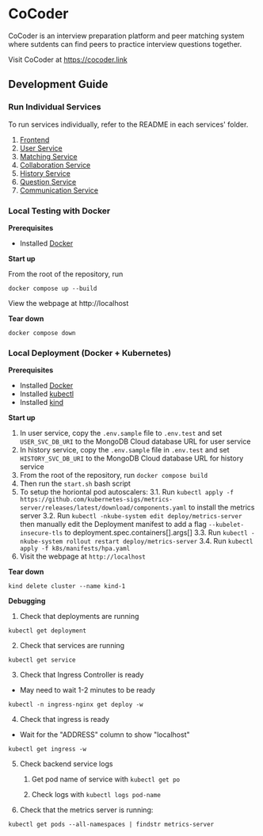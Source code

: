 # CoCoder

CoCoder is an interview preparation platform and peer matching system where sutdents can find peers to practice interview questions together.

Visit CoCoder at https://cocoder.link

## Development Guide

### Run Individual Services

To run services individually, refer to the README in each services' folder.

1. [Frontend](frontend/README.md)
2. [User Service](user-service/README.md)
3. [Matching Service](matching-service/README.md)
4. [Collaboration Service](collaboration-service/README.md)
5. [History Service](history-service/README.md)
6. [Question Service](question-service/README.md)
7. [Communication Service](communication-service/README.md)

### Local Testing with Docker

**Prerequisites**

- Installed [Docker](https://docs.docker.com/get-docker/)

**Start up**

From the root of the repository, run

```
docker compose up --build
```

View the webpage at http://localhost

**Tear down**

```
docker compose down
```

### Local Deployment (Docker + Kubernetes)

**Prerequisites**

- Installed [Docker](https://docs.docker.com/get-docker/)
- Installed [kubectl](https://kubernetes.io/docs/tasks/tools/install-kubectl-windows/)
- Installed [kind](https://kind.sigs.k8s.io/docs/user/quick-start/)

**Start up**

1. In user service, copy the `.env.sample` file to `.env.test` and set `USER_SVC_DB_URI` to the MongoDB Cloud database URL for user service
2. In history service, copy the `.env.sample` file in `.env.test` and set `HISTORY_SVC_DB_URI` to the MongoDB Cloud database URL for history service
3. From the root of the repository, run `docker compose build`
4. Then run the `start.sh` bash script
5. To setup the horiontal pod autoscalers:
   3.1. Run `kubectl apply -f https://github.com/kubernetes-sigs/metrics-server/releases/latest/download/components.yaml` to install the metrics server
   3.2. Run `kubectl -nkube-system edit deploy/metrics-server` then manually edit the Deployment manifest to add a flag `--kubelet-insecure-tls` to deployment.spec.containers[].args[]
   3.3. Run `kubectl -nkube-system rollout restart deploy/metrics-server`
   3.4. Run `kubectl apply -f k8s/manifests/hpa.yaml`
6. Visit the webpage at `http://localhost`

**Tear down**

```
kind delete cluster --name kind-1
```

**Debugging**

1. Check that deployments are running

```
kubectl get deployment
```

2. Check that services are running

```
kubectl get service
```

3. Check that Ingress Controller is ready

- May need to wait 1-2 minutes to be ready

```
kubectl -n ingress-nginx get deploy -w
```

4. Check that ingress is ready

- Wait for the "ADDRESS" column to show "localhost"

```
kubectl get ingress -w
```

5. Check backend service logs

   1. Get pod name of service with `kubectl get po`

   2. Check logs with `kubectl logs pod-name`

6. Check that the metrics server is running:

```
kubectl get pods --all-namespaces | findstr metrics-server
```
